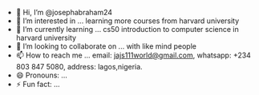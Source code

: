 - 👋 Hi, I’m @josephabraham24
- 👀 I’m interested in ... learning more courses from harvard university
- 🌱 I’m currently learning ... cs50 introduction to computer science in harvard university
- 💞️ I’m looking to collaborate on ... with like mind people 
- 📫 How to reach me ... email: jajs111world@gmail.com, whatsapp: +234 803 847 5080, address: lagos,nigeria.
- 😄 Pronouns: ...
- ⚡ Fun fact: ...

  

<!---
josephabraham24/josephabraham24 is a ✨ special ✨ repository because its `README.md` (this file) appears on your GitHub profile.
You can click the Preview link to take a look at your changes.
--->
